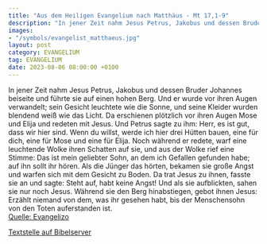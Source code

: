 ```yaml
---
title: "Aus dem Heiligen Evangelium nach Matthäus - Mt 17,1-9"
description: "In jener Zeit nahm Jesus Petrus, Jakobus und dessen Bruder Johannes beiseite und führte sie auf einen hohen Berg. Und er wurde vor ihren Augen verwandelt; sein Gesicht leuchtete wie die Sonne, und seine Kleider wurden blendend weiß wie das Licht. Da erschienen plötzlich vor ihren...."
images:
- "/symbols/evangelist_matthaeus.jpg"
layout: post
category: EVANGELIUM
tag: EVANGELIUM
date: 2023-08-06 08:00:00 +0100
---
```

In jener Zeit nahm Jesus Petrus, Jakobus und dessen Bruder Johannes beiseite und führte sie auf einen hohen Berg.
Und er wurde vor ihren Augen verwandelt; sein Gesicht leuchtete wie die Sonne, und seine Kleider wurden blendend weiß wie das Licht.
Da erschienen plötzlich vor ihren Augen Mose und Elija und redeten mit Jesus.<!--more-->
Und Petrus sagte zu ihm: Herr, es ist gut, dass wir hier sind. Wenn du willst, werde ich hier drei Hütten bauen, eine für dich, eine für Mose und eine für Elija.
Noch während er redete, warf eine leuchtende Wolke ihren Schatten auf sie, und aus der Wolke rief eine Stimme: Das ist mein geliebter Sohn, an dem ich Gefallen gefunden habe; auf ihn sollt ihr hören.
Als die Jünger das hörten, bekamen sie große Angst und warfen sich mit dem Gesicht zu Boden.
Da trat Jesus zu ihnen, fasste sie an und sagte: Steht auf, habt keine Angst!
Und als sie aufblickten, sahen sie nur noch Jesus.
Während sie den Berg hinabstiegen, gebot ihnen Jesus: Erzählt niemand von dem, was ihr gesehen habt, bis der Menschensohn von den Toten auferstanden ist.<br>
[Quelle: Evangelizo](https://evangeliumtagfuertag.org/DE/gospel)

[Textstelle auf Bibelserver](https://www.bibleserver.com/EU/Matthäus17,1-9)
